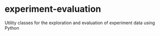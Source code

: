 # experiment-evaluation
Utility classes for the exploration and evaluation of experiment data using Python
